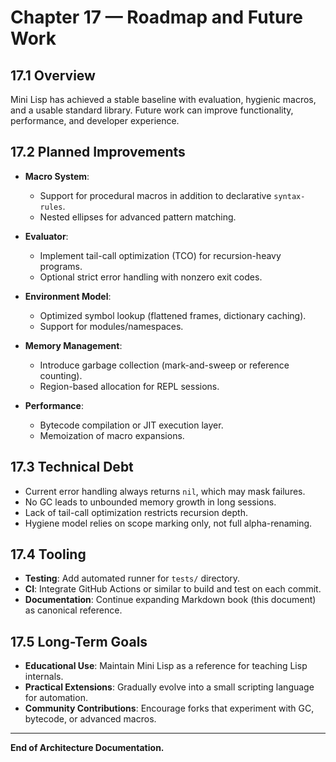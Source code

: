 # Chapter 17 — Roadmap and Future Work

## 17.1 Overview

Mini Lisp has achieved a stable baseline with evaluation, hygienic macros, and a usable standard library. Future work can improve functionality, performance, and developer experience.

## 17.2 Planned Improvements

* **Macro System**:

  * Support for procedural macros in addition to declarative `syntax-rules`.
  * Nested ellipses for advanced pattern matching.
* **Evaluator**:

  * Implement tail-call optimization (TCO) for recursion-heavy programs.
  * Optional strict error handling with nonzero exit codes.
* **Environment Model**:

  * Optimized symbol lookup (flattened frames, dictionary caching).
  * Support for modules/namespaces.
* **Memory Management**:

  * Introduce garbage collection (mark-and-sweep or reference counting).
  * Region-based allocation for REPL sessions.
* **Performance**:

  * Bytecode compilation or JIT execution layer.
  * Memoization of macro expansions.

## 17.3 Technical Debt

* Current error handling always returns `nil`, which may mask failures.
* No GC leads to unbounded memory growth in long sessions.
* Lack of tail-call optimization restricts recursion depth.
* Hygiene model relies on scope marking only, not full alpha-renaming.

## 17.4 Tooling

* **Testing**: Add automated runner for `tests/` directory.
* **CI**: Integrate GitHub Actions or similar to build and test on each commit.
* **Documentation**: Continue expanding Markdown book (this document) as canonical reference.

## 17.5 Long-Term Goals

* **Educational Use**: Maintain Mini Lisp as a reference for teaching Lisp internals.
* **Practical Extensions**: Gradually evolve into a small scripting language for automation.
* **Community Contributions**: Encourage forks that experiment with GC, bytecode, or advanced macros.

---

**End of Architecture Documentation.**
